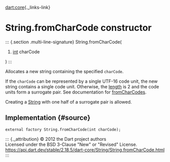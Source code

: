 [dart:core](../../dart-core/dart-core-library){._links-link}

String.fromCharCode constructor
===============================

::: {.section .multi-line-signature}
String.fromCharCode(

1.  [int](../int-class) charCode

)
:::

Allocates a new string containing the specified `charCode`.

If the `charCode` can be represented by a single UTF-16 code unit, the
new string contains a single code unit. Otherwise, the [length](length)
is 2 and the code units form a surrogate pair. See documentation for
[fromCharCodes](string.fromcharcodes).

Creating a [String](../string-class) with one half of a surrogate pair
is allowed.

Implementation {#source}
--------------

``` {.language-dart data-language="dart"}
external factory String.fromCharCode(int charCode);
```

::: {._attribution}
© 2012 the Dart project authors\
Licensed under the BSD 3-Clause \"New\" or \"Revised\" License.\
<https://api.dart.dev/stable/2.18.5/dart-core/String/String.fromCharCode.html>
:::
